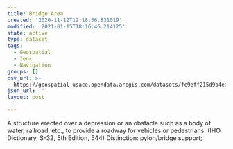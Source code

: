 ```yaml
---
title: Bridge Area
created: '2020-11-12T12:18:36.831019'
modified: '2021-01-15T18:16:46.214125'
state: active
type: dataset
tags:
  - Geospatial
  - Ienc
  - Navigation
groups: []
csv_url: >-
  https://geospatial-usace.opendata.arcgis.com/datasets/fc9eff215d9b4eaa986e1c87c76bbd4f_0.csv?outSR=%7B%22latestWkid%22%3A4326%2C%22wkid%22%3A4326%7D
json_url: ''
layout: post

---
```

A structure erected over a depression or an obstacle such as a body of water, railroad, etc., to provide a roadway for vehicles or pedestrians. (IHO Dictionary, S-32, 5th Edition, 544) Distinction: pylon/bridge support;
